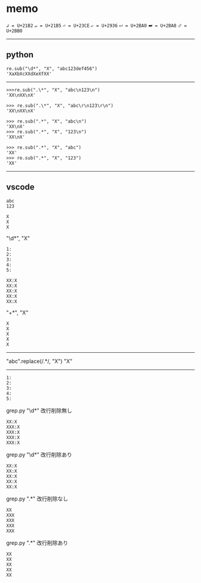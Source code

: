 # memo

`↲ = U+21B2`
`↵ = U+21B5`
`⏎ = U+23CE`
`⤶ = U+2936`
`⮠ = U+2BA0`
`⮨ = U+2BA8`
`⮰ = U+2BB0`

---

## python

```
re.sub("\d*", "X", "abc123def456")
'XaXbXcXXdXeXfXX'
```

---

```
>>>re.sub(".\*", "X", "abc\n123\n")
'XX\nXX\nX'

>>> re.sub(".\*", "X", "abc\r\n123\r\n")
'XX\nXX\nX'

>>> re.sub(".*", "X", "abc\n")
'XX\nX'
>>> re.sub(".*", "X", "123\n")
'XX\nX'

>>> re.sub(".*", "X", "abc")
'XX'
>>> re.sub(".*", "X", "123")
'XX'
```

---

## vscode

```
abc
123

```

```
X
X
X
```

"\d\*", "X"

```
1:
2:
3:
4:
5:
```

```
XX:X
XX:X
XX:X
XX:X
XX:X
```

"+\*", "X"

```
X
X
X
X
X
```

---

"abc".replace(/.\*/, "X")
"X"

---

```
1:
2:
3:
4:
5:
```

grep.py "\d\*"
改行削除無し

```
XX:X
XXX:X
XXX:X
XXX:X
XXX:X
```

grep.py "\d\*"
改行削除あり

```
XX:X
XX:X
XX:X
XX:X
XX:X
```

grep.py ".\*"
改行削除なし

```
XX
XXX
XXX
XXX
XXX
```

grep.py ".\*"
改行削除あり

```
XX
XX
XX
XX
XX
```
